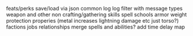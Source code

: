 feats/perks
save/load via json
common log
log filter with message types
weapon and other non crafting/gathering skills
spell schools
armor weight
protection properies (metal increases lightning damage etc just torso?)
factions
jobs
relationships
merge spells and abilities?
add time delay
map